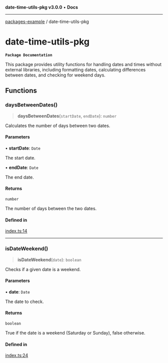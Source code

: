 **date-time-utils-pkg v3.0.0** • **Docs**

***

[packages-example](../README.md) / date-time-utils-pkg

# date-time-utils-pkg

**`Package Documentation`**

This package provides utility functions for handling dates and times without external libraries,
including formatting dates, calculating differences between dates, and checking for weekend days.

## Functions

### daysBetweenDates()

> **daysBetweenDates**(`startDate`, `endDate`): `number`

Calculates the number of days between two dates.

#### Parameters

• **startDate**: `Date`

The start date.

• **endDate**: `Date`

The end date.

#### Returns

`number`

The number of days between the two dates.

#### Defined in

[index.ts:14](https://github.com/typedoc2md/typedoc-plugin-markdown-examples/blob/b80b40c4b7617bc48cb05414e6c656078be63721/examples/05-packages-example/packages/date-time-utils/index.ts#L14)

***

### isDateWeekend()

> **isDateWeekend**(`date`): `boolean`

Checks if a given date is a weekend.

#### Parameters

• **date**: `Date`

The date to check.

#### Returns

`boolean`

True if the date is a weekend (Saturday or Sunday), false otherwise.

#### Defined in

[index.ts:24](https://github.com/typedoc2md/typedoc-plugin-markdown-examples/blob/b80b40c4b7617bc48cb05414e6c656078be63721/examples/05-packages-example/packages/date-time-utils/index.ts#L24)
